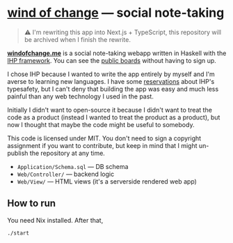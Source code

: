 # [wind of change](https://windofchange.me) — social note-taking

> ⚠️ I'm rewriting this app into Next.js + TypeScript, this repository will be archived when I finish the rewrite.

[**windofchange.me**](https://windofchange.me) is a social note-taking webapp written in Haskell with the [IHP framework](https://ihp.digitallyinduced.com/). You can see the [public boards](https://windofchange.me/Boards) without having to sign up.

I chose IHP because I wanted to write the app entirely by myself and I'm averse to learning new languages. I have some [reservations](https://windofchange.me/ShowCard?cardId=5bde1f3a-2b30-4085-bc04-b421eb3051ce) about IHP's typesafety, but I can't deny that building the app was easy and much less painful than any web technology I used in the past.

Initially I didn't want to open-source it because I didn't want to treat the code as a product (instead I wanted to treat the product as a product), but now I thought that maybe the code might be useful to somebody.

This code is licensed under MIT. You don't need to sign a copyright assignment if you want to contribute, but keep in mind that I might un-publish the repository at any time.

- `Application/Schema.sql` — DB schema
- `Web/Controller/` — backend logic
- `Web/View/` — HTML views (it's a serverside rendered web app)

## How to run

You need Nix installed. After that,

```
./start
```
